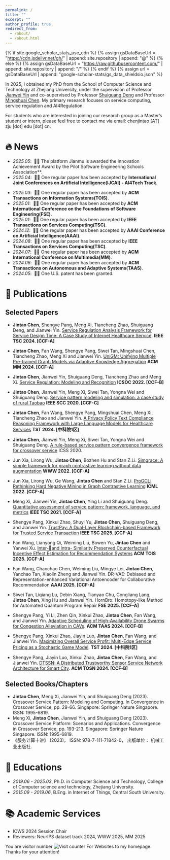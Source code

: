 ```yaml
---
permalink: /
title: ""
excerpt: ""
author_profile: true
redirect_from: 
  - /about/
  - /about.html
---
```


{% if site.google_scholar_stats_use_cdn %}
{% assign gsDataBaseUrl = "https://cdn.jsdelivr.net/gh/" | append: site.repository | append: "@" %}
{% else %}
{% assign gsDataBaseUrl = "https://raw.githubusercontent.com/" | append: site.repository | append: "/" %}
{% endif %}
{% assign url = gsDataBaseUrl | append: "google-scholar-stats/gs_data_shieldsio.json" %}

<span class='anchor' id='about-me'></span>

In 2025, I obtained my PhD from the School of Computer Science and Technology at Zhejiang University, under the supervision of Professor <a href="https://mypage.zju.edu.cn/0001038/">Jianwei Yin</a> and co-supervised by Professor <a href="https://mypage.zju.edu.cn/0001038/">Shuiguang Deng</a> and Professor <a href="https://mypage.zju.edu.cn/0001038/">Mingshuai Chen</a>. My primary research focuses on service computing, service regulation and AI4Regulation.

For students who are interested in joining our research group as a Master’s student or intern, please feel free to contact me via email: chenjintao \[AT\]  zju [dot] edu [dot] cn.

<!--
<a href="https://www.hitwebcounter.com" target="_blank">
-->



<span class='anchor' id='news'></span>

# 🔥 News
- *2025.05*: &nbsp;🎉🎉 The platform Jianmu is awarded the Innovation Achievement Award by the Pilot Software Engineering Schools Association**.
- *2025.04*: &nbsp;🎉🎉 One regular paper has been accepted by **International Joint Conferences on Artificial Intelligence(IJCAI) - AI4Tech Track**.
<!-- - *2025.03*: &nbsp;🎉🎉 Obtained a **PhD** from the School of Computer Science and Technology at **Zhejiang University**. -->
- *2025.03*: &nbsp;🎉🎉 One regular paper has been accepted by **ACM Transactions on Information Systems(TOIS)**.
- *2025.01*: &nbsp;🎉🎉 One regular paper has been accepted by **ACM International Conference on the Foundations of Software Engineering(FSE)**.
- *2025.01*: &nbsp;🎉🎉 One regular paper has been accepted by **IEEE Transactions on Services Computing(TSC)**.
- *2024.12*: &nbsp;🎉🎉 One regular paper has been accepted by **AAAI Conference on Artificial Intelligence(AAAI)**.
- *2024.08*: &nbsp;🎉🎉 One regular paper has been accepted by **IEEE Transactions on Services Computing(TSC)**.
- *2024.07*: &nbsp;🎉🎉 One regular paper has been accepted by **ACM International Conference on Multimedia(MM)**.
- *2024.06*: &nbsp;🎉🎉 One regular paper has been accepted by **ACM Transactions on Autonomous and Adaptive Systems(TAAS)**.
- *2024.05*: &nbsp;🎉🎉 One U.S. patent has been granted.
<!-- - *2024.03*: &nbsp;🎉🎉 One regular paper has been accepted by **Tsinghua Science and Technology(TST)**. -->
<!-- - *2024.03*: &nbsp;🎉🎉 One regular paper has been accepted by **Tsinghua Science and Technology(TST)**. -->
<!-- - *2024.02*: &nbsp;🎉🎉 One regular paper has been accepted by **ACM Transactions on Sensor Networks(TOSN)**. -->
<!-- - *2023.03*: &nbsp;🎉🎉 A book titled **"Convergence in Crossover Service"** has been published by Springer. -->
<!-- - *2022.09*: &nbsp;🎉🎉 One regular paper has been accepted by **International Conference on Service Oriented Computing(ICSOC)**. -->
<!-- - *2022.05*: &nbsp;🎉🎉 One regular paper has been accepted by **International Conference on Machine Learning(ICML)**. -->
<!-- - *2022.01*: &nbsp;🎉🎉 One regular paper has been accepted by **ACM Web Conference(WWW)**. -->
<!-- - *2021.06*: &nbsp;🎉🎉 One regular paper has been accepted by **IEEE Transactions on Services Computing(TSC)**. -->
<!-- - *2020.07*: &nbsp;🎉🎉 Two regular paper has been accepted by **IEEE International Conference on Services Computing (SCC)**. -->
<span class='anchor' id='publications'></span>

# 📝 Publications 

## Selected Papers

- **Jintao Chen**, Shengye Pang, Meng Xi, Tiancheng Zhao, Shuiguang Deng, and Jianwei Yin. [Service Regulation Analysis Framework for Service Design Time: A Case Study of Internet Healthcare Service](https://ieeexplore.ieee.org/abstract/document/10660508). **IEEE TSC 2024. \[CCF-A\]**

- **Jintao Chen**, Fan Wang, Shengye Pang, Siwei Tan, Mingshuai Chen, Tiancheng Zhao, Meng Xi and Jianwei Yin. [UniGM: Unifying Multiple Pre-trained Graph Models via Adaptive Knowledge Aggregation](https://dl.acm.org/doi/10.1145/3664647.3681018) **ACM MM 2024. \[CCF-A\]**

- **Jintao Chen**, Jianwei Yin, Shuiguang Deng, Tiancheng Zhao and Meng Xi. [Service Regulation: Modeling and Recognition](https://link.springer.com/chapter/10.1007/978-3-031-20984-0_6) **ICSOC 2022. \[CCF-B\]**

- **Jintao Chen**, Jianwei Yin, Meng Xi, Siwei Tan, Yongna Wei and Shuiguang Deng. [Service pattern modeling and simulation: a case study of rural Taobao](https://ieeexplore.ieee.org/document/9284607) **IEEE SCC 2020. \[CCF-C\]**

- **Jintao Chen**, Fan Wang, Shengye Pang, Mingshuai Chen, Meng Xi, Tiancheng Zhao and Jianwei Yin. [A Privacy Policy Text Compliance Reasoning Framework with Large Language Models for Healthcare Services](https://fiction-zju.github.io/papers/TST2024.pdf) **TST 2024. \[中科院1区\]**

- **Jintao Chen**, Jianwei Yin, Meng Xi, Siwei Tan, Yongna Wei and Shuiguang Deng. [A rule-based service pattern convergence framework for crossover service](https://ieeexplore.ieee.org/abstract/document/9283708) ICSS 2020.

- Jun Xia, Lirong Wu, **Jintao Chen**, Bozhen Hu and Stan Z.Li. [Simgrace: A simple framework for graph contrastive learning without data augmentation](https://dl.acm.org/doi/10.1145/3485447.3512156) **WWW 2022. \[CCF-A\]**

- Jun Xia, Lirong Wu, Ge Wang, **Jintao Chen** and Stan Z.Li. [ProGCL: Rethinking Hard Negative Mining in Graph Contrastive Learning](https://proceedings.mlr.press/v162/xia22b/xia22b.pdf) **ICML 2022. \[CCF-A\]**

- Meng Xi, Jianwei Yin, **Jintao Chen**, Ying Li and Shuiguang Deng. [Quantitative assessment of service pattern: framework, language, and metrics](https://ieeexplore.ieee.org/document/9462522)  **IEEE TSC 2021. \[CCF-A\]**

- Shengye Pang, Xinkui Zhao, Shuyi Yu, **Jintao Chen**, Shuiguang Deng, and Jianwei Yin. [TrustPay: A Dual-Layer Blockchain-based Framework for Trusted Service Transaction](https://www.computer.org/csdl/journal/sc/5555/01/10857412/23VC6bSMjQs) **IEEE TSC 2025. \[CCF-A\]**

- Fan Wang, Lianyong Qi, Weiming Liu, Bowen Yu, **Jintao Chen** and Yanwei Xu. [Inter-and Intra- Similarity Preserved Counterfactual Incentive Effect Estimation for Recommendation Systems](https://dl.acm.org/doi/10.1145/3722104) **ACM TOIS 2025. \[CCF-A\]**

- Fan Wang, Chaochao Chen, Weiming Liu, Mingye Lei, **Jintao Chen**, Yanchao Tan, Xiaolin Zheng and Jianwei Yin. DR-VAE: Debiased and Representation-enhanced Variational Antoencoder for Collaborative Recommendation **AAAI 2025. \[CCF-A\]**

- Siwei Tan, Liqiang Lu, Debin Xiang, Tianyao Chu, Congliang Lang, **Jintao Chen**, Xing Hu and Jianwei Yin. HornBro: Homotopy-like Method for Automated Quantum Program Repair **FSE 2025. \[CCF-A\]**

- Shengye Pang, Yi Li, Zhen Qin, Xinkui Zhao, **Jintao Chen**, Fan Wang, and Jianwei Yin. [Adaptive Scheduling of High-Availability Drone Swarms for Congestion Alleviation in CAVs](https://dl.acm.org/doi/abs/10.1145/3673905). **ACM TAAS 2024. \[CCF-B\]**

- Shengye Pang, Xinkui Zhao, Jiayin Luo, **Jintao Chen**, Fan Wang, and Jianwei Yin. [Maximizing Overall Service Profit: Multi-Edge Service Pricing as a Stochastic Game Model](https://ieeexplore.ieee.org/document/10566008?denied=). **TST 2024. \[中科院1区\]**

- Shengye Pang, Jiayin Luo, Xinkui Zhao, **Jintao Chen**, Fan Wang, and Jianwei Yin. [DTSSN: A Distributed Trustworthy Sensor Service Network Architecture for Smart City](https://dl.acm.org/doi/abs/10.1145/3649893). **ACM TOSN 2024. \[CCF-B\]**

## Selected Books/Chapters

- **Jintao Chen**, Meng Xi, Jianwei Yin, and Shuiguang Deng (2023). Crossover Service Pattern: Modeling and Computing. In Convergence in Crossover Service, pp. 29-66. Singapore: Springer Nature Singapore. ISSN: 1995-6819.
- Meng Xi, **Jintao Chen**, Jianwei Yin, and Shuiguang Deng (2023). Crossover Service Platform: Scenarios and Applications. Convergence in Crossover Service, pp. 193-213. Singapore: Springer Nature Singapore. ISSN: 1995-6819.
- 《服务计算十讲》 (2023)， ISSN: 978-7-111-71842-0， 出版单位： 机械工业出版社.


<span class='anchor' id='educations'></span>

# 📖 Educations
- *2019.06 - 2025.03*, Ph.D. in Computer Science and Technology, College of Computer science and technology, Zhejiang University. 
- *2015.09 - 2019.06*, B.Eng. in Internet of Things, Central South University. 

# 📚 Academic Services
-  ICWS 2024 Session Chair
-  Reviewers: NeurIPS dataset track 2024, WWW 2025, MM 2025 

You are visitor number <img src="https://hitwebcounter.com/counter/counter.php?page=20743970&style=0006&nbdigits=5&type=page&initCount=0" title="Counter Widget" Alt="Visit counter For Websites"   border="0" />  to my homepage. Thanks for your attention!
